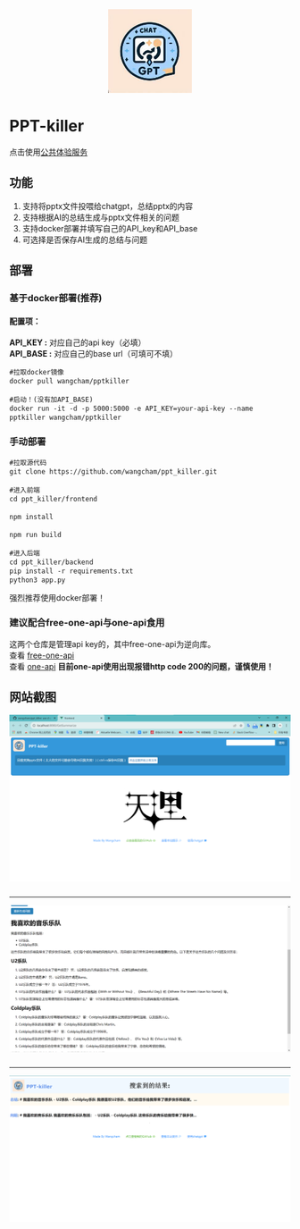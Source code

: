 <div align="center">
    <img src="./assets/OIG.jpg" style="width:150px"/>
</div>

# PPT-killer

点击使用[公共体验服务](https://www.pptkiller.top)

## 功能

1. 支持将pptx文件投喂给chatgpt，总结pptx的内容
2. 支持根据AI的总结生成与pptx文件相关的问题
3. 支持docker部署并填写自己的API_key和API_base
4. 可选择是否保存AI生成的总结与问题

## 部署

### 基于docker部署(推荐)

#### 配置项：

<strong>API_KEY :</strong>  对应自己的api key（必填）<br>
<strong>API_BASE :</strong> 对应自己的base url（可填可不填）

```
#拉取docker镜像
docker pull wangcham/pptkiller

#启动！(没有加API_BASE)
docker run -it -d -p 5000:5000 -e API_KEY=your-api-key --name pptkiller wangcham/pptkiller
```

### 手动部署

```
#拉取源代码
git clone https://github.com/wangcham/ppt_killer.git

#进入前端
cd ppt_killer/frontend

npm install

npm run build

#进入后端
cd ppt_killer/backend
pip install -r requirements.txt
python3 app.py
```

<striong>强烈推荐使用docker部署！</strong>

### 建议配合free-one-api与one-api食用

这两个仓库是管理api key的，其中free-one-api为逆向库。<br>
查看 [free-one-api](https://github.com/RockChinQ/free-one-api)<br>
查看 [one-api](https://github.com/songquanpeng/one-api/)
<strong>目前one-api使用出现报错http code 200的问题，谨慎使用！</strong>

## 网站截图
<img  src="./assets/1.png" style="margin-bottom:10px"/>
<hr>
<img src="./assets/2.png" style="margin-bottom:10px">
<hr>
<img src="./assets/3.png">

